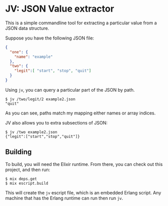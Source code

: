 # JV: JSON Value extractor

This is a simple commandline tool for extracting a particular value from
a JSON data structure.

Suppose you have the following JSON file:

```json
{
  "one": {
    "name": "example"
  },
  "two": {
    "legit":[ "start", "stop", "quit"]
  }
}
```

Using `jv`, you can query a particular part of the JSON by path.

```
$ jv /two/legit/2 example2.json
"quit"
```

As you can see, paths match my mapping either names or array indices.

JV also allows you to extra subsections of JSON:

```
$ jv /two example2.json
{"legit":["start","stop","quit"]}
```

## Building

To build, you will need the Elixir runtime. From there, you can check
out this project, and then run:

```
$ mix deps.get
$ mix escript.build
```

This will create the `jv` escript file, which is an embedded Erlang
script. Any machine that has the Erlang runtime can run then run `jv`.
